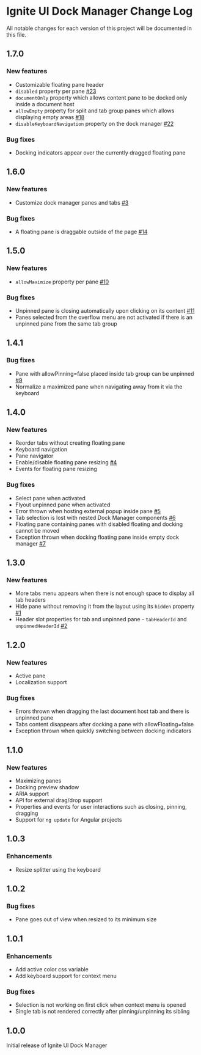 # Ignite UI Dock Manager Change Log

All notable changes for each version of this project will be documented in this file.

## 1.7.0

### New features
- Customizable floating pane header
- `disabled` property per pane [#23](https://github.com/IgniteUI/igniteui-dockmanager/issues/23)
- `documentOnly` property which allows content pane to be docked only inside a document host
- `allowEmpty` property for split and tab group panes which allows displaying empty areas [#18](https://github.com/IgniteUI/igniteui-dockmanager/issues/18)
- `disableKeyboardNavigation` property on the dock manager [#22](https://github.com/IgniteUI/igniteui-dockmanager/issues/22)

### Bug fixes
- Docking indicators appear over the currently dragged floating pane

## 1.6.0

### New features
- Customize dock manager panes and tabs [#3](https://github.com/IgniteUI/igniteui-dockmanager/issues/3)

### Bug fixes
- A floating pane is draggable outside of the page [#14](https://github.com/IgniteUI/igniteui-dockmanager/issues/14)

## 1.5.0

### New features
- `allowMaximize` property per pane [#10](https://github.com/IgniteUI/igniteui-dockmanager/issues/10)

### Bug fixes
- Unpinned pane is closing automatically upon clicking on its content [#11](https://github.com/IgniteUI/igniteui-dockmanager/issues/11)
- Panes selected from the overflow menu are not activated if there is an unpinned pane from the same tab group

## 1.4.1

### Bug fixes
- Pane with allowPinning=false placed inside tab group can be unpinned [#9](https://github.com/IgniteUI/igniteui-dockmanager/issues/9)
- Normalize a maximized pane when navigating away from it via the keyboard

## 1.4.0

### New features
- Reorder tabs without creating floating pane
- Keyboard navigation
- Pane navigator
- Enable/disable floating pane resizing [#4](https://github.com/IgniteUI/igniteui-dockmanager/issues/4)
- Events for floating pane resizing

### Bug fixes
- Select pane when activated
- Flyout unpinned pane when activated
- Error thrown when hosting external popup inside pane [#5](https://github.com/IgniteUI/igniteui-dockmanager/issues/5)
- Tab selection is lost with nested Dock Manager components [#6](https://github.com/IgniteUI/igniteui-dockmanager/issues/6)
- Floating pane containing panes with disabled floating and docking cannot be moved
- Exception thrown when docking floating pane inside empty dock manager [#7](https://github.com/IgniteUI/igniteui-dockmanager/issues/7)

## 1.3.0

### New features
- More tabs menu appears when there is not enough space to display all tab headers
- Hide pane without removing it from the layout using its `hidden` property [#1](https://github.com/IgniteUI/igniteui-dockmanager/issues/1)
- Header slot properties for tab and unpinned pane - `tabHeaderId` and `unpinnedHeaderId` [#2](https://github.com/IgniteUI/igniteui-dockmanager/issues/2)

## 1.2.0

### New features
- Active pane
- Localization support

### Bug fixes
- Errors thrown when dragging the last document host tab and there is unpinned pane
- Tabs content disappears after docking a pane with allowFloating=false
- Exception thrown when quickly switching between docking indicators

## 1.1.0

### New features
- Maximizing panes
- Docking preview shadow
- ARIA support
- API for external drag/drop support
- Properties and events for user interactions such as closing, pinning, dragging
- Support for `ng update` for Angular projects

## 1.0.3

### Enhancements
- Resize splitter using the keyboard

## 1.0.2

### Bug fixes
- Pane goes out of view when resized to its minimum size

## 1.0.1

### Enhancements
- Add active color css variable
- Add keyboard support for context menu

### Bug fixes
- Selection is not working on first click when context menu is opened
- Single tab is not rendered correctly after pinning/unpinning its sibling

## 1.0.0
Initial release of Ignite UI Dock Manager
